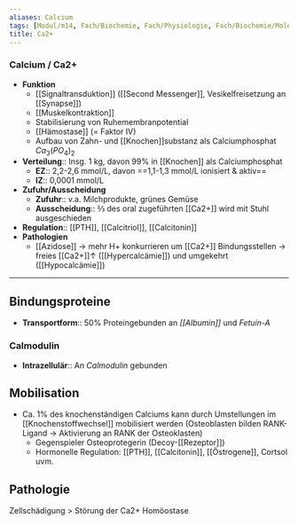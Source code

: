 ```yaml
---
aliases: Calcium
tags: [Modul/m14, Fach/Biochemie, Fach/Physiologie, Fach/Biochemie/Molekül]
title: Ca2+
---
```

### Calcium / Ca2+
- **Funktion**
	- [[Signaltransduktion]] ([[Second Messenger]], Vesikelfreisetzung an [[Synapse]])
	- [[Muskelkontraktion]]
	- Stabilisierung von Ruhemembranpotential
	- [[Hämostase]] (= Faktor IV)
	- Aufbau von Zahn- und [[Knochen]]substanz als Calciumphosphat $Ca_{3}(PO_{4})_{2}$
- **Verteilung**:: Insg. 1 kg, davon 99% in [[Knochen]] als Calciumphosphat
	- **EZ**:: 2,2-2,6 mmol/L, davon ==1,1-1,3 mmol/L ionisiert & aktiv==
	- **IZ**:: 0,0001 mmol/L
- **Zufuhr/Ausscheidung**
	- **Zufuhr**:: v.a. Milchprodukte, grünes Gemüse
	- **Ausscheidung**:: ⅔ des oral zugeführten [[Ca2+]] wird mit Stuhl ausgeschieden
- **Regulation**:: [[PTH]], [[Calcitriol]], [[Calcitonin]]
- **Pathologien**
	- [[Azidose]] → mehr H+ konkurrieren um [[Ca2+]] Bindungsstellen → freies [[Ca2+]]↑ ([[Hypercalcämie]]) und umgekehrt ([[Hypocalcämie]])

---

##  Bindungsproteine
- **Transportform**:: 50% Proteingebunden an *[[Albumin]]* und *Fetuin-A*
### Calmodulin
- **Intrazellulär**:: An *Calmodulin* gebunden

## Mobilisation
- Ca. 1% des knochenständigen Calciums kann durch Umstellungen im [[Knochenstoffwechsel]] mobilisiert werden (Osteoblasten bilden RANK-Ligand → Aktivierung an RANK der Osteoklasten)
	- Gegenspieler Osteoprotegerin (Decoy-[[Rezeptor]])
	- Hormonelle Regulation: [[PTH]], [[Calcitonin]], [[Östrogene]], Cortsol uvm.

## Pathologie
Zellschädigung > Störung der Ca2+ Homöostase